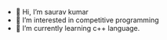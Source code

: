 - 👋 Hi, I’m saurav kumar
- 👀 I’m interested in competitive programming
- 🌱 I’m currently learning c++ language.
